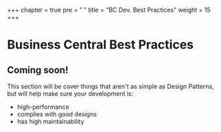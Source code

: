 +++
chapter = true
pre = "<b><i class='fas fa-medal'></i> </b>"
title = "BC Dev. Best Practices"
weight = 15
+++

# Business Central Best Practices

## Coming soon!

This section will be cover things that aren't as simple as Design Patterns, but will help make sure your development is:
- high-performance
- complies with good designs
- has high maintainability